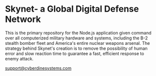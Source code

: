 Skynet- a Global Digital Defense Network
======
This is the primary repository for the Node.js application given command over all computerized military hardware and systems, including the B-2 stealth bomber fleet and America's entire nuclear weapons arsenal. The strategy behind Skynet's creation is to remove the possibility of human error and slow reaction time to guarantee a fast, efficient response to enemy attack.

support@cyberdinesystems.com
